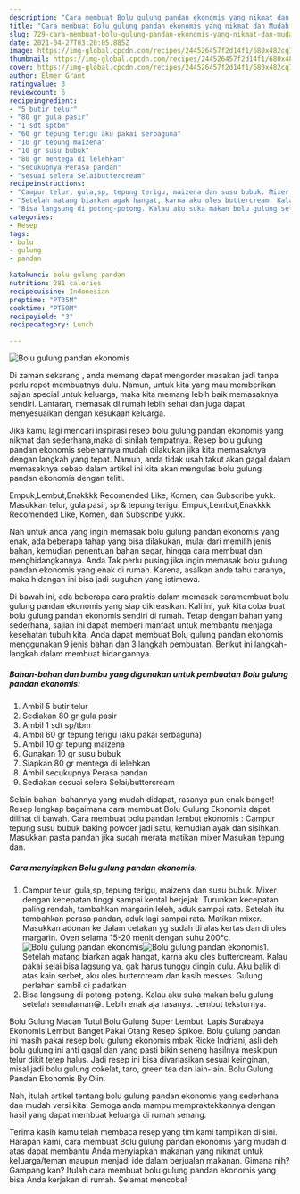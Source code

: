 ```yaml
---
description: "Cara membuat Bolu gulung pandan ekonomis yang nikmat dan Mudah Dibuat"
title: "Cara membuat Bolu gulung pandan ekonomis yang nikmat dan Mudah Dibuat"
slug: 729-cara-membuat-bolu-gulung-pandan-ekonomis-yang-nikmat-dan-mudah-dibuat
date: 2021-04-27T03:20:05.885Z
image: https://img-global.cpcdn.com/recipes/244526457f2d14f1/680x482cq70/bolu-gulung-pandan-ekonomis-foto-resep-utama.jpg
thumbnail: https://img-global.cpcdn.com/recipes/244526457f2d14f1/680x482cq70/bolu-gulung-pandan-ekonomis-foto-resep-utama.jpg
cover: https://img-global.cpcdn.com/recipes/244526457f2d14f1/680x482cq70/bolu-gulung-pandan-ekonomis-foto-resep-utama.jpg
author: Elmer Grant
ratingvalue: 3
reviewcount: 6
recipeingredient:
- "5 butir telur"
- "80 gr gula pasir"
- "1 sdt sptbm"
- "60 gr tepung terigu aku pakai serbaguna"
- "10 gr tepung maizena"
- "10 gr susu bubuk"
- "80 gr mentega di lelehkan"
- "secukupnya Perasa pandan"
- "sesuai selera Selaibuttercream"
recipeinstructions:
- "Campur telur, gula,sp, tepung terigu, maizena dan susu bubuk. Mixer dengan kecepatan tinggi sampai kental berjejak. Turunkan kecepatan paling rendah, tambahkan margarin leleh, aduk sampai rata. Setelah itu tambahkan perasa pandan, aduk lagi sampai rata. Matikan mixer. Masukkan adonan ke dalam cetakan yg sudah di alas kertas dan di oles margarin. Oven selama 15-20 menit dengan suhu 200°c."
- "Setelah matang biarkan agak hangat, karna aku oles buttercream. Kalau pakai selai bisa lagsung ya, gak harus tunggu dingin dulu. Aku balik di atas kain serbet, aku oles buttercream dan kasih messes. Gulung perlahan sambil di padatkan"
- "Bisa langsung di potong-potong. Kalau aku suka makan bolu gulung setelah semalaman😀. Lebih enak aja rasanya. Lembut teksturnya."
categories:
- Resep
tags:
- bolu
- gulung
- pandan

katakunci: bolu gulung pandan 
nutrition: 281 calories
recipecuisine: Indonesian
preptime: "PT35M"
cooktime: "PT50M"
recipeyield: "3"
recipecategory: Lunch

---
```



![Bolu gulung pandan ekonomis](https://img-global.cpcdn.com/recipes/244526457f2d14f1/680x482cq70/bolu-gulung-pandan-ekonomis-foto-resep-utama.jpg)

Di zaman  sekarang , anda memang dapat mengorder masakan jadi tanpa perlu repot membuatnya dulu. Namun, untuk kita yang mau memberikan sajian special untuk keluarga, maka kita memang lebih baik memasaknya sendiri. Lantaran, memasak di rumah lebih sehat dan juga dapat menyesuaikan dengan kesukaan keluarga.

Jika kamu lagi mencari inspirasi resep bolu gulung pandan ekonomis yang nikmat dan sederhana,maka di sinilah tempatnya. Resep bolu gulung pandan ekonomis  sebenarnya mudah dilakukan jika kita memasaknya dengan langkah yang tepat. Namun, anda tidak usah takut akan gagal dalam memasaknya 
sebab dalam artikel ini kita akan mengulas bolu gulung pandan ekonomis dengan teliti.  

Empuk,Lembut,Enakkkk Recomended Like, Komen, dan Subscribe yukk. Masukkan telur, gula pasir, sp &amp; tepung terigu. Empuk,Lembut,Enakkkk Recomended Like, Komen, dan Subscribe yukk.

Nah untuk anda yang ingin memasak bolu gulung pandan ekonomis yang enak, ada beberapa tahap yang bisa dilakukan, mulai dari memilih jenis bahan, kemudian penentuan bahan segar, hingga cara membuat dan menghidangkannya. Anda Tak perlu pusing jika ingin memasak bolu gulung pandan ekonomis yang enak di rumah. Karena, asalkan anda  tahu caranya, maka hidangan ini bisa jadi suguhan yang istimewa.

Di bawah ini, ada beberapa cara praktis  dalam memasak caramembuat bolu gulung pandan ekonomis yang siap dikreasikan. Kali ini, yuk kita coba buat bolu gulung pandan ekonomis sendiri di rumah. Tetap dengan bahan yang sederhana, sajian ini dapat memberi manfaat untuk membantu menjaga kesehatan tubuh kita. Anda dapat membuat Bolu gulung pandan ekonomis menggunakan 9 jenis bahan dan 3 langkah pembuatan. Berikut ini langkah-langkah dalam membuat hidangannya.

<!--inarticleads1-->

##### Bahan-bahan dan bumbu yang digunakan untuk pembuatan Bolu gulung pandan ekonomis:

1. Ambil 5 butir telur
1. Sediakan 80 gr gula pasir
1. Ambil 1 sdt sp/tbm
1. Ambil 60 gr tepung terigu (aku pakai serbaguna)
1. Ambil 10 gr tepung maizena
1. Gunakan 10 gr susu bubuk
1. Siapkan 80 gr mentega di lelehkan
1. Ambil secukupnya Perasa pandan
1. Sediakan sesuai selera Selai/buttercream


Selain bahan-bahannya yang mudah didapat, rasanya pun enak banget! Resep lengkap bagaimana cara membuat Bolu Gulung Ekonomis dapat dilihat di bawah. Cara membuat bolu pandan lembut ekonomis : Campur tepung susu bubuk baking powder jadi satu, kemudian ayak dan sisihkan. Masukkan pasta pandan jika sudah merata matikan mixer Masukan tepung dan. 

<!--inarticleads2-->

##### Cara menyiapkan Bolu gulung pandan ekonomis:

1. Campur telur, gula,sp, tepung terigu, maizena dan susu bubuk. Mixer dengan kecepatan tinggi sampai kental berjejak. Turunkan kecepatan paling rendah, tambahkan margarin leleh, aduk sampai rata. Setelah itu tambahkan perasa pandan, aduk lagi sampai rata. Matikan mixer. Masukkan adonan ke dalam cetakan yg sudah di alas kertas dan di oles margarin. Oven selama 15-20 menit dengan suhu 200°c.
<img src="https://img-global.cpcdn.com/steps/bedf4ec937c76c15/160x128cq70/bolu-gulung-pandan-ekonomis-langkah-memasak-1-foto.jpg" alt="Bolu gulung pandan ekonomis"><img src="https://img-global.cpcdn.com/steps/2edd13c2f9fb9a70/160x128cq70/bolu-gulung-pandan-ekonomis-langkah-memasak-1-foto.jpg" alt="Bolu gulung pandan ekonomis">1. Setelah matang biarkan agak hangat, karna aku oles buttercream. Kalau pakai selai bisa lagsung ya, gak harus tunggu dingin dulu. Aku balik di atas kain serbet, aku oles buttercream dan kasih messes. Gulung perlahan sambil di padatkan
1. Bisa langsung di potong-potong. Kalau aku suka makan bolu gulung setelah semalaman😀. Lebih enak aja rasanya. Lembut teksturnya.


Bolu Gulung Macan Tutul Bolu Gulung Super Lembut. Lapis Surabaya Ekonomis Lembut Banget Pakai Otang Resep Spikoe. Bolu gulung pandan ini masih pakai resep bolu gulung ekonomis mbak Ricke Indriani, asli deh bolu gulung ini anti gagal dan yang pasti bikin seneng hasilnya meskipun telur dikit tetep halus. Jadi resep ini bisa divariasikan sesuai keinginan, misal jadi bolu gulung cokelat, taro, green tea dan lain-lain. Bolu Gulung Pandan Ekonomis By Olin. 

Nah, itulah artikel tentang  bolu gulung pandan ekonomis  yang sederhana dan mudah versi kita. Semoga anda mampu mempraktekkannya dengan hasil yang dapat membuat keluarga di rumah senang. 

Terima kasih kamu telah membaca resep yang tim kami tampilkan di sini. Harapan kami, cara membuat  Bolu gulung pandan ekonomis yang mudah di atas dapat membantu Anda menyiapkan makanan yang nikmat untuk keluarga/teman maupun menjadi ide dalam berjualan makanan. Gimana nih? Gampang kan? Itulah cara membuat bolu gulung pandan ekonomis yang bisa Anda kerjakan di rumah. Selamat mencoba!

